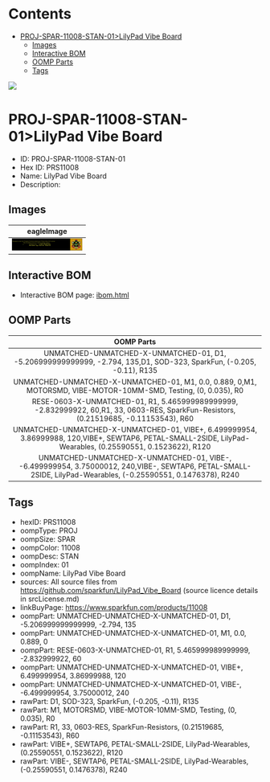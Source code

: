 



Contents
========

* [PROJ-SPAR-11008-STAN-01>LilyPad Vibe Board](#proj-spar-11008-stan-01lilypad-vibe-board)
	* [Images](#images)
	* [Interactive BOM](#interactive-bom)
	* [OOMP Parts](#oomp-parts)
	* [Tags](#tags)
  
![][im]
# PROJ-SPAR-11008-STAN-01>LilyPad Vibe Board

- ID: PROJ-SPAR-11008-STAN-01
- Hex ID: PRS11008
- Name: LilyPad Vibe Board
- Description: 

## Images
  
  

|eagleImage|
| :---: |
|[![eagleImage](eagleImage_140.png)](eagleImage_600.png)|

## Interactive BOM

- Interactive BOM page: [ibom.html](kicad/bom/ibom.html)

## OOMP Parts
  

|OOMP Parts|
| :---: |
|UNMATCHED-UNMATCHED-X-UNMATCHED-01, D1, -5.206999999999999, -2.794, 135,D1, SOD-323, SparkFun, (-0.205, -0.11), R135|
|UNMATCHED-UNMATCHED-X-UNMATCHED-01, M1, 0.0, 0.889, 0,M1, MOTORSMD, VIBE-MOTOR-10MM-SMD, Testing, (0, 0.035), R0|
|RESE-0603-X-UNMATCHED-01, R1, 5.465999989999999, -2.832999922, 60,R1, 33, 0603-RES, SparkFun-Resistors, (0.21519685, -0.11153543), R60|
|UNMATCHED-UNMATCHED-X-UNMATCHED-01, VIBE+, 6.499999954, 3.86999988, 120,VIBE+, SEWTAP6, PETAL-SMALL-2SIDE, LilyPad-Wearables, (0.25590551, 0.1523622), R120|
|UNMATCHED-UNMATCHED-X-UNMATCHED-01, VIBE-, -6.499999954, 3.75000012, 240,VIBE-, SEWTAP6, PETAL-SMALL-2SIDE, LilyPad-Wearables, (-0.25590551, 0.1476378), R240|

## Tags

- hexID: PRS11008
- oompType: PROJ
- oompSize: SPAR
- oompColor: 11008
- oompDesc: STAN
- oompIndex: 01
- oompName: LilyPad Vibe Board
- sources: All source files from https://github.com/sparkfun/LilyPad_Vibe_Board (source licence details in srcLicense.md)
- linkBuyPage: https://www.sparkfun.com/products/11008
- oompPart: UNMATCHED-UNMATCHED-X-UNMATCHED-01, D1, -5.206999999999999, -2.794, 135
- oompPart: UNMATCHED-UNMATCHED-X-UNMATCHED-01, M1, 0.0, 0.889, 0
- oompPart: RESE-0603-X-UNMATCHED-01, R1, 5.465999989999999, -2.832999922, 60
- oompPart: UNMATCHED-UNMATCHED-X-UNMATCHED-01, VIBE+, 6.499999954, 3.86999988, 120
- oompPart: UNMATCHED-UNMATCHED-X-UNMATCHED-01, VIBE-, -6.499999954, 3.75000012, 240
- rawPart: D1, SOD-323, SparkFun, (-0.205, -0.11), R135
- rawPart: M1, MOTORSMD, VIBE-MOTOR-10MM-SMD, Testing, (0, 0.035), R0
- rawPart: R1, 33, 0603-RES, SparkFun-Resistors, (0.21519685, -0.11153543), R60
- rawPart: VIBE+, SEWTAP6, PETAL-SMALL-2SIDE, LilyPad-Wearables, (0.25590551, 0.1523622), R120
- rawPart: VIBE-, SEWTAP6, PETAL-SMALL-2SIDE, LilyPad-Wearables, (-0.25590551, 0.1476378), R240



[im]: eagleImage_450.png
